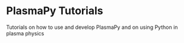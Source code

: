 # PlasmaPy Tutorials

Tutorials on how to use and develop PlasmaPy and on using Python in plasma physics
